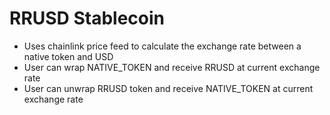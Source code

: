 # RRUSD Stablecoin 

- Uses chainlink price feed to calculate the exchange rate between a native token and USD
- User can wrap NATIVE_TOKEN and receive RRUSD at current exchange rate
- User can unwrap RRUSD token and receive NATIVE_TOKEN at current exchange rate